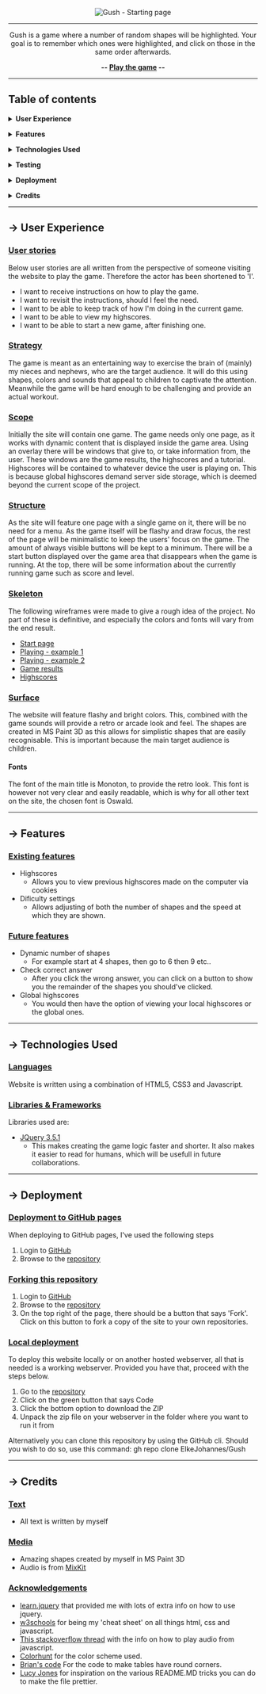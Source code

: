<div align="center">

![Gush - Starting page](assets/screenshots/start.png)

---

Gush is a game where a number of random shapes will be highlighted. Your goal is to remember which ones were highlighted, and click on those in the same order afterwards.

**-- [Play the game](https://elkejohannes.github.io/Gush/) --**

</div>

---

## Table of contents

**<details><summary>User Experience</summary>**
  - [User stories](#user-stories)
  - [Strategy](#strategy)
  - [Scope](#scope)
  - [Structure](#structure)
  - [Skeleton](#skeleton)
  - [Surface](#surface)
</details>

**<details><summary>Features</summary>**
  - [Existing features](#existing-features)
  - [Future features](#future-features)
</details>

**<details><summary>Technologies Used</summary>**
  - [Languages](#languages)
  - [Libraries & Frameworks](#libraries-&-frameworks)
</details>

**<details><summary>Testing</summary>**
  - [Test documentation](https://github.com/ElkeJohannes/Gush/blob/master/TESTING.md)
</details>

**<details><summary>Deployment</summary>**
  - [Deployment to GitHub pages](#deployment-to-github-pages)
  - [Forking this repository](#forking-this-repository)
  - [Local deployment](#local-deployment)
</details>

**<details><summary>Credits</summary>**
  - [Text](#text)
  - [Media](#media)
  - [Acknowledgements](#acknowledgements)
</details>

---

## &rarr; **User Experience**

### **<ins>User stories</ins>**
Below user stories are all written from the perspective of someone visiting the website to play the game. Therefore the actor has been shortened to 'I'.
- I want to receive instructions on how to play the game.
- I want to revisit the instructions, should I feel the need. 
- I want to be able to keep track of how I'm doing in the current game.
- I want to be able to view my highscores.
- I want to be able to start a new game, after finishing one.

### **<ins>Strategy</ins>**
The game is meant as an entertaining way to exercise the brain of (mainly) my nieces and nephews, who are the target audience. It will do this using shapes, colors and sounds that appeal to children to captivate the attention. Meanwhile the game will be hard enough to be challenging and provide an actual workout. 

### **<ins>Scope</ins>**
Initially the site will contain one game. The game needs only one page, as it works with dynamic content that is displayed inside the game area. Using an overlay there will be windows that give to, or take information from, the user. These windows are the game results, the highscores and a tutorial. Highscores will be contained to whatever device the user is playing on. This is because global highscores demand server side storage, which is deemed beyond the current scope of the project. 

### **<ins>Structure</ins>**
As the site will feature one page with a single game on it, there will be no need for a menu. As the game itself will be flashy and draw focus, the rest of the page will be minimalistic to keep the users' focus on the game. The amount of always visible buttons will be kept to a minimum. There will be a start button displayed over the game area that disappears when the game is running. At the top, there will be some information about the currently running game such as score and level. 

### **<ins>Skeleton</ins>**
The following wireframes were made to give a rough idea of the project. No part of these is definitive, and especially the colors and fonts will vary from the end result. 
- [Start page](assets/wireframes/start.png)
- [Playing - example 1](assets/wireframes/playing1.png)
- [Playing - example 2](assets/wireframes/playing2.png)
- [Game results](assets/wireframes/game-results.png)
- [Highscores](assets/wireframes/highscores.png)

### **<ins>Surface</ins>**
The website will feature flashy and bright colors. This, combined with the game sounds will provide a retro or arcade look and feel. The shapes are created in MS Paint 3D as this allows for simplistic shapes that are easily recognisable. This is important because the main target audience is children. 

#### **Fonts**
The font of the main title is Monoton, to provide the retro look. This font is however not very clear and easily readable, which is why for all other text on the site, the chosen font is Oswald.

---

## &rarr; **Features**

### **<ins>Existing features</ins>**
  - Highscores
    * Allows you to view previous highscores made on the computer via cookies
  - Dificulty settings
    * Allows adjusting of both the number of shapes and the speed at which they are shown. 

### **<ins>Future features</ins>**
  - Dynamic number of shapes
    * For example start at 4 shapes, then go to 6 then 9 etc.. 
  - Check correct answer
    * After you click the wrong answer, you can click on a button to show you the remainder of the shapes you should've clicked.
  - Global highscores
    * You would then have the option of viewing your local highscores or the global ones.

---

## &rarr; **Technologies Used**
### **<ins>Languages</ins>**
Website is written using a combination of HTML5, CSS3 and Javascript. 

### **<ins>Libraries & Frameworks</ins>**
Libraries used are: 
- [JQuery 3.5.1](https://jquery.com/)
  * This makes creating the game logic faster and shorter. It also makes it easier to read for humans, which will be usefull in future collaborations. 

---

## &rarr; **Deployment** 
### **<ins>Deployment to GitHub pages</ins>**
When deploying to GitHub pages, I've used the following steps
1. Login to [GitHub](https://github.com)
2. Browse to the [repository](https://github.com/ElkeJohannes/Gush)

### **<ins>Forking this repository</ins>**
1. Login to [GitHub](https://github.com)
2. Browse to the [repository](https://github.com/ElkeJohannes/Gush)
3. On the top right of the page, there should be a button that says 'Fork'. Click on this button to fork a copy of the site to your own repositories. 

### **<ins>Local deployment</ins>**
To deploy this website locally or on another hosted webserver, all that is needed is a working webserver. Provided you have that, proceed with the steps below.
1. Go to the [repository](https://github.com/ElkeJohannes/Gush)
2. Click on the green button that says Code
3. Click the bottom option to download the ZIP
4. Unpack the zip file on your webserver in the folder where you want to run it from

Alternatively you can clone this repository by using the GitHub cli. Should you wish to do so, use this command: gh repo clone ElkeJohannes/Gush

---

## &rarr; **Credits**

### **<ins>Text</ins>**
* All text is written by myself

### **<ins>Media</ins>**
* Amazing shapes created by myself in MS Paint 3D
* Audio is from [MixKit](https://mixkit.co/free-sound-effects/game/)

### **<ins>Acknowledgements</ins>**
* [learn.jquery](https://learn.jquery.com/) that provided me with lots of extra info on how to use jquery.
* [w3schools](https://wwww.w3schools.com) for being my 'cheat sheet' on all things html, css and javascript.
* [This stackoverflow thread](https://stackoverflow.com/questions/9419263/how-to-play-audio) with the info on how to play audio from javascript.
* [Colorhunt](https://colorhunt.co) for the color scheme used.
* [Brian's code](https://brianscode.com/html-table-rounded-corners-example/) For the code to make tables have round corners.
* [Lucy Jones](https://github.com/Lucyjpjones/lj-fscr) for inspiration on the various README.MD tricks you can do to make the file prettier.